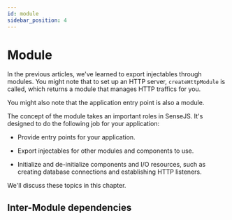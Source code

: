 ```yaml
---
id: module
sidebar_position: 4
---
```


# Module


In the previous articles, we've learned to export injectables through modules. You might note that to set up an HTTP
server, `createHttpModule` is called, which returns a module that manages HTTP traffics for you.

You might also note that the application entry point is also a module.

The concept of the module takes an important roles in SenseJS. It's designed to do the following job for your
application:

- Provide entry points for your application.

- Export injectables for other modules and components to use.

- Initialize and de-initialize components and I/O resources, such as creating database connections and establishing
  HTTP listeners.

We'll discuss these topics in this chapter.


## Inter-Module dependencies


